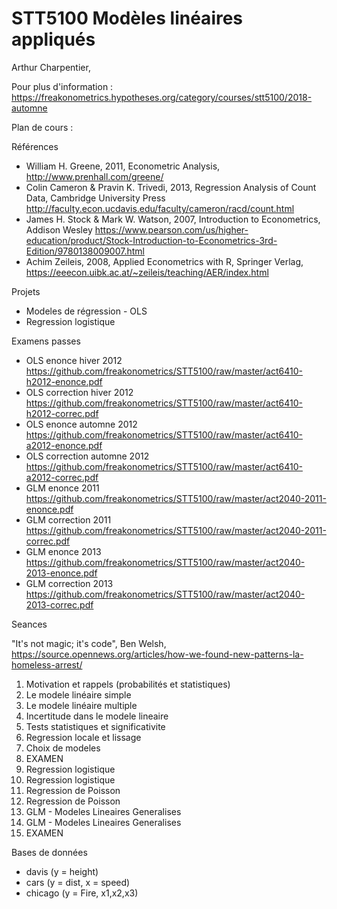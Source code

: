 # STT5100 Modèles linéaires appliqués

Arthur Charpentier, 

Pour plus d'information : https://freakonometrics.hypotheses.org/category/courses/stt5100/2018-automne

Plan de cours :

Références 
* William H. Greene, 2011, Econometric Analysis, http://www.prenhall.com/greene/ 
* Colin Cameron & Pravin K. Trivedi, 2013, Regression Analysis of Count Data, Cambridge University Press http://faculty.econ.ucdavis.edu/faculty/cameron/racd/count.html
* James H. Stock & Mark W. Watson, 2007, Introduction to Econometrics, Addison Wesley https://www.pearson.com/us/higher-education/product/Stock-Introduction-to-Econometrics-3rd-Edition/9780138009007.html
* Achim Zeileis, 2008, Applied Econometrics with R, Springer Verlag, https://eeecon.uibk.ac.at/~zeileis/teaching/AER/index.html

Projets
* Modeles de régression - OLS
* Regression logistique 

Examens passes
* OLS enonce hiver 2012 https://github.com/freakonometrics/STT5100/raw/master/act6410-h2012-enonce.pdf
* OLS correction hiver 2012 https://github.com/freakonometrics/STT5100/raw/master/act6410-h2012-correc.pdf
* OLS enonce automne 2012 https://github.com/freakonometrics/STT5100/raw/master/act6410-a2012-enonce.pdf
* OLS correction automne 2012 https://github.com/freakonometrics/STT5100/raw/master/act6410-a2012-correc.pdf
* GLM enonce 2011 https://github.com/freakonometrics/STT5100/raw/master/act2040-2011-enonce.pdf
* GLM correction 2011 https://github.com/freakonometrics/STT5100/raw/master/act2040-2011-correc.pdf
* GLM enonce 2013 https://github.com/freakonometrics/STT5100/raw/master/act2040-2013-enonce.pdf
* GLM correction 2013 https://github.com/freakonometrics/STT5100/raw/master/act2040-2013-correc.pdf

Seances

"It's not magic; it's code", Ben Welsh, https://source.opennews.org/articles/how-we-found-new-patterns-la-homeless-arrest/

1. Motivation et rappels (probabilités et statistiques)
2. Le modele linéaire simple
3. Le modele linéaire multiple
4. Incertitude dans le modele lineaire
5. Tests statistiques et significativite
6. Regression locale et lissage
7. Choix de modeles
8. EXAMEN
9. Regression logistique
10. Regression logistique
11. Regression de Poisson
12. Regression de Poisson 
13. GLM - Modeles Lineaires Generalises
14. GLM - Modeles Lineaires Generalises
15. EXAMEN

Bases de données 
* davis (y = height)
* cars (y = dist, x = speed)
* chicago (y = Fire, x1,x2,x3)
